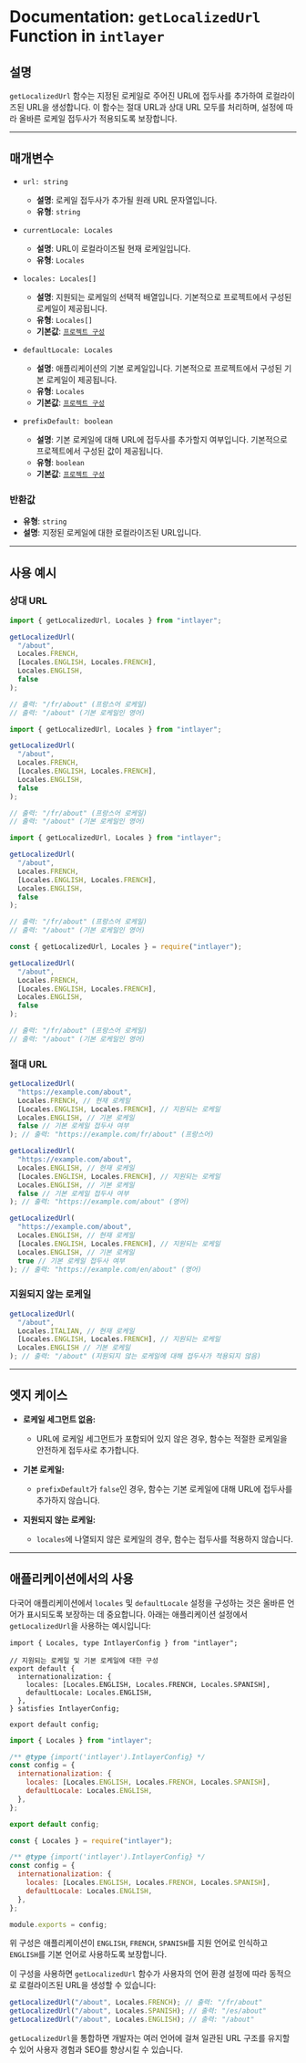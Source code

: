 # Documentation: `getLocalizedUrl` Function in `intlayer`

## 설명

`getLocalizedUrl` 함수는 지정된 로케일로 주어진 URL에 접두사를 추가하여 로컬라이즈된 URL을 생성합니다. 이 함수는 절대 URL과 상대 URL 모두를 처리하며, 설정에 따라 올바른 로케일 접두사가 적용되도록 보장합니다.

---

## 매개변수

- `url: string`

  - **설명**: 로케일 접두사가 추가될 원래 URL 문자열입니다.
  - **유형**: `string`

- `currentLocale: Locales`

  - **설명**: URL이 로컬라이즈될 현재 로케일입니다.
  - **유형**: `Locales`

- `locales: Locales[]`

  - **설명**: 지원되는 로케일의 선택적 배열입니다. 기본적으로 프로젝트에서 구성된 로케일이 제공됩니다.
  - **유형**: `Locales[]`
  - **기본값**: [`프로젝트 구성`](https://github.com/aymericzip/intlayer/blob/main/docs/ko/configuration.md#middleware)

- `defaultLocale: Locales`

  - **설명**: 애플리케이션의 기본 로케일입니다. 기본적으로 프로젝트에서 구성된 기본 로케일이 제공됩니다.
  - **유형**: `Locales`
  - **기본값**: [`프로젝트 구성`](https://github.com/aymericzip/intlayer/blob/main/docs/ko/configuration.md#middleware)

- `prefixDefault: boolean`
  - **설명**: 기본 로케일에 대해 URL에 접두사를 추가할지 여부입니다. 기본적으로 프로젝트에서 구성된 값이 제공됩니다.
  - **유형**: `boolean`
  - **기본값**: [`프로젝트 구성`](https://github.com/aymericzip/intlayer/blob/main/docs/ko/configuration.md#middleware)

### 반환값

- **유형**: `string`
- **설명**: 지정된 로케일에 대한 로컬라이즈된 URL입니다.

---

## 사용 예시

### 상대 URL

```typescript codeFormat="typescript"
import { getLocalizedUrl, Locales } from "intlayer";

getLocalizedUrl(
  "/about",
  Locales.FRENCH,
  [Locales.ENGLISH, Locales.FRENCH],
  Locales.ENGLISH,
  false
);

// 출력: "/fr/about" (프랑스어 로케일)
// 출력: "/about" (기본 로케일인 영어)
```

```javascript codeFormat="esm"
import { getLocalizedUrl, Locales } from "intlayer";

getLocalizedUrl(
  "/about",
  Locales.FRENCH,
  [Locales.ENGLISH, Locales.FRENCH],
  Locales.ENGLISH,
  false
);

// 출력: "/fr/about" (프랑스어 로케일)
// 출력: "/about" (기본 로케일인 영어)
```

```javascript codeFormat="esm"
import { getLocalizedUrl, Locales } from "intlayer";

getLocalizedUrl(
  "/about",
  Locales.FRENCH,
  [Locales.ENGLISH, Locales.FRENCH],
  Locales.ENGLISH,
  false
);

// 출력: "/fr/about" (프랑스어 로케일)
// 출력: "/about" (기본 로케일인 영어)
```

```javascript codeFormat="commonjs"
const { getLocalizedUrl, Locales } = require("intlayer");

getLocalizedUrl(
  "/about",
  Locales.FRENCH,
  [Locales.ENGLISH, Locales.FRENCH],
  Locales.ENGLISH,
  false
);

// 출력: "/fr/about" (프랑스어 로케일)
// 출력: "/about" (기본 로케일인 영어)
```

### 절대 URL

```typescript
getLocalizedUrl(
  "https://example.com/about",
  Locales.FRENCH, // 현재 로케일
  [Locales.ENGLISH, Locales.FRENCH], // 지원되는 로케일
  Locales.ENGLISH, // 기본 로케일
  false // 기본 로케일 접두사 여부
); // 출력: "https://example.com/fr/about" (프랑스어)

getLocalizedUrl(
  "https://example.com/about",
  Locales.ENGLISH, // 현재 로케일
  [Locales.ENGLISH, Locales.FRENCH], // 지원되는 로케일
  Locales.ENGLISH, // 기본 로케일
  false // 기본 로케일 접두사 여부
); // 출력: "https://example.com/about" (영어)

getLocalizedUrl(
  "https://example.com/about",
  Locales.ENGLISH, // 현재 로케일
  [Locales.ENGLISH, Locales.FRENCH], // 지원되는 로케일
  Locales.ENGLISH, // 기본 로케일
  true // 기본 로케일 접두사 여부
); // 출력: "https://example.com/en/about" (영어)
```

### 지원되지 않는 로케일

```typescript
getLocalizedUrl(
  "/about",
  Locales.ITALIAN, // 현재 로케일
  [Locales.ENGLISH, Locales.FRENCH], // 지원되는 로케일
  Locales.ENGLISH // 기본 로케일
); // 출력: "/about" (지원되지 않는 로케일에 대해 접두사가 적용되지 않음)
```

---

## 엣지 케이스

- **로케일 세그먼트 없음:**

  - URL에 로케일 세그먼트가 포함되어 있지 않은 경우, 함수는 적절한 로케일을 안전하게 접두사로 추가합니다.

- **기본 로케일:**

  - `prefixDefault`가 `false`인 경우, 함수는 기본 로케일에 대해 URL에 접두사를 추가하지 않습니다.

- **지원되지 않는 로케일:**
  - `locales`에 나열되지 않은 로케일의 경우, 함수는 접두사를 적용하지 않습니다.

---

## 애플리케이션에서의 사용

다국어 애플리케이션에서 `locales` 및 `defaultLocale` 설정을 구성하는 것은 올바른 언어가 표시되도록 보장하는 데 중요합니다. 아래는 애플리케이션 설정에서 `getLocalizedUrl`을 사용하는 예시입니다:

```tsx codeFormat="typescript"
import { Locales, type IntlayerConfig } from "intlayer";

// 지원되는 로케일 및 기본 로케일에 대한 구성
export default {
  internationalization: {
    locales: [Locales.ENGLISH, Locales.FRENCH, Locales.SPANISH],
    defaultLocale: Locales.ENGLISH,
  },
} satisfies IntlayerConfig;

export default config;
```

```javascript codeFormat="esm"
import { Locales } from "intlayer";

/** @type {import('intlayer').IntlayerConfig} */
const config = {
  internationalization: {
    locales: [Locales.ENGLISH, Locales.FRENCH, Locales.SPANISH],
    defaultLocale: Locales.ENGLISH,
  },
};

export default config;
```

```javascript codeFormat="commonjs"
const { Locales } = require("intlayer");

/** @type {import('intlayer').IntlayerConfig} */
const config = {
  internationalization: {
    locales: [Locales.ENGLISH, Locales.FRENCH, Locales.SPANISH],
    defaultLocale: Locales.ENGLISH,
  },
};

module.exports = config;
```

위 구성은 애플리케이션이 `ENGLISH`, `FRENCH`, `SPANISH`를 지원 언어로 인식하고 `ENGLISH`를 기본 언어로 사용하도록 보장합니다.

이 구성을 사용하면 `getLocalizedUrl` 함수가 사용자의 언어 환경 설정에 따라 동적으로 로컬라이즈된 URL을 생성할 수 있습니다:

```typescript
getLocalizedUrl("/about", Locales.FRENCH); // 출력: "/fr/about"
getLocalizedUrl("/about", Locales.SPANISH); // 출력: "/es/about"
getLocalizedUrl("/about", Locales.ENGLISH); // 출력: "/about"
```

`getLocalizedUrl`을 통합하면 개발자는 여러 언어에 걸쳐 일관된 URL 구조를 유지할 수 있어 사용자 경험과 SEO를 향상시킬 수 있습니다.
